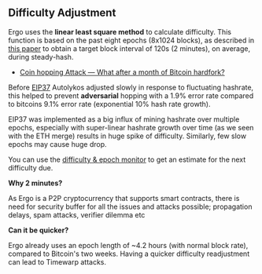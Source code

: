 ## Difficulty Adjustment

Ergo uses the **linear least square method** to calculate difficulty. This function is based on the past eight epochs (8x1024 blocks), as described in [this paper](https://eprint.iacr.org/2017/731.pdf) to obtain a target block interval of 120s (2 minutes), on average, during steady-hash. 

- [Coin hopping Attack — What after a month of Bitcoin hardfork?](https://medium.com/nikoin/coin-hopping-attack-what-after-a-month-of-bitcoin-hardfork-f5a92151fb7b)

Before [EIP37](eip37.md) Autolykos adjusted slowly in response to fluctuating hashrate, this helped to prevent **adversarial** hopping with a 1.9% error rate compared to bitcoins 9.1% error rate (exponential 10% hash rate growth). 

EIP37 was implemented as a big influx of mining hashrate over multiple epochs, especially with super-linear hashrate growth over time (as we seen with the ETH merge) results in huge spike of difficulty. Similarly, few slow epochs may cause huge drop. 

You can use the [difficulty & epoch monitor](https://cds.oette.info/ergo_diff.htm) to get an estimate for the next difficulty due. 

**Why 2 minutes?**

As Ergo is a P2P cryptocurrency that supports smart contracts, there is need for security buffer for all the issues and attacks possible; propagation delays, spam attacks, verifier dilemma etc

**Can it be quicker?**

Ergo already uses an epoch length of ~4.2 hours (with normal block rate), compared to Bitcoin's two weeks. Having a quicker difficulty readjustment can lead to Timewarp attacks. 


